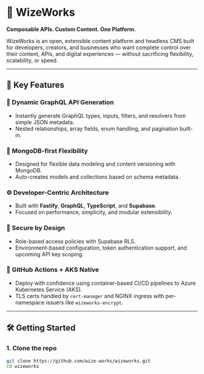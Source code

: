 # 🚀 WizeWorks

**Composable APIs. Custom Content. One Platform.**

WizeWorks is an open, extensible content platform and headless CMS built for developers, creators, and businesses who want complete control over their content, APIs, and digital experiences — without sacrificing flexibility, scalability, or speed.

---

## 🌟 Key Features

### 🔧 Dynamic GraphQL API Generation
- Instantly generate GraphQL types, inputs, filters, and resolvers from simple JSON metadata.
- Nested relationships, array fields, enum handling, and pagination built-in.

### 🧱 MongoDB-first Flexibility
- Designed for flexible data modeling and content versioning with MongoDB.
- Auto-creates models and collections based on schema metadata.

### ⚙️ Developer-Centric Architecture
- Built with **Fastify**, **GraphQL**, **TypeScript**, and **Supabase**.
- Focused on performance, simplicity, and modular extensibility.

### 🔐 Secure by Design
- Role-based access policies with Supabase RLS.
- Environment-based configuration, token authentication support, and upcoming API key scoping.

### 🚀 GitHub Actions + AKS Native
- Deploy with confidence using container-based CI/CD pipelines to Azure Kubernetes Service (AKS).
- TLS certs handled by `cert-manager` and NGINX ingress with per-namespace issuers like `wizeworks-encrypt`.

---

## 🛠️ Getting Started

### 1. Clone the repo
```bash
git clone https://github.com/wize-works/wizeworks.git
cd wizeworks

